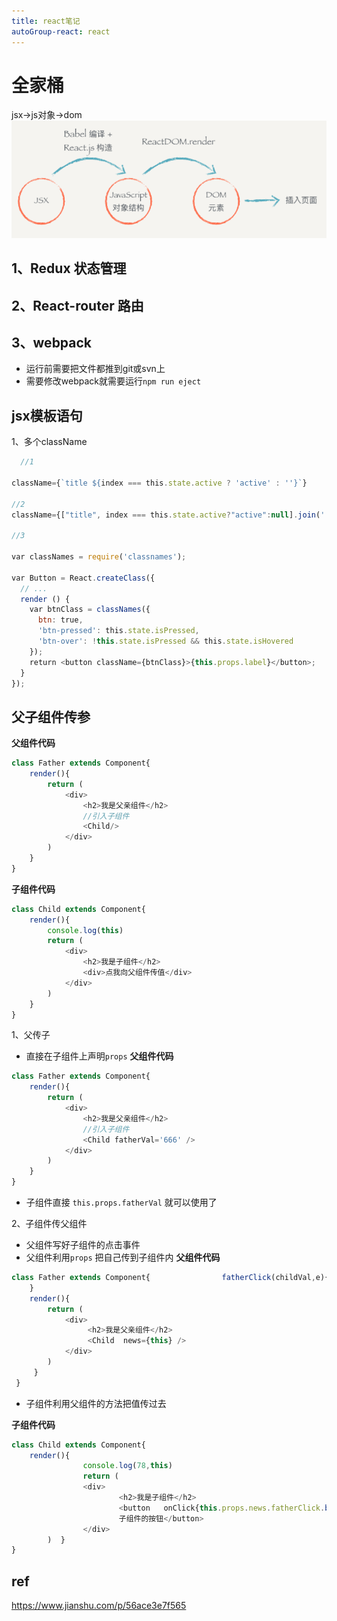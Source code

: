 ```yaml
---
title: react笔记  
autoGroup-react: react  
---  
```


<Meta/> 

# 全家桶
jsx->js对象->dom
![dom.png](../.vuepress/public/img/react-dom.png)

## 1、Redux  状态管理
## 2、React-router 路由
## 3、webpack
 * 运行前需要把文件都推到git或svn上
* 需要修改webpack就需要运行`npm run eject`

## jsx模板语句
1、多个className
```js
  //1
 
className={`title ${index === this.state.active ? 'active' : ''}`}

//2
className={["title", index === this.state.active?"active":null].join(' ')}

//3

var classNames = require('classnames');
 
var Button = React.createClass({
  // ...
  render () {
    var btnClass = classNames({
      btn: true,
      'btn-pressed': this.state.isPressed,
      'btn-over': !this.state.isPressed && this.state.isHovered
    });
    return <button className={btnClass}>{this.props.label}</button>;
  }
});

```

## 父子组件传参
**父组件代码**
```js
class Father extends Component{
    render(){
        return (
            <div>
                <h2>我是父亲组件</h2>
                //引入子组件
                <Child/>
            </div> 
        )
    }
}
```

**子组件代码**
```js
class Child extends Component{
    render(){
        console.log(this)
        return (
            <div>
                <h2>我是子组件</h2>
                <div>点我向父组件传值</div>
            </div> 
        )
    }
}
```


1、父传子
* 直接在子组件上声明`props`
**父组件代码**
```js
class Father extends Component{
    render(){
        return (
            <div>
                <h2>我是父亲组件</h2>
                //引入子组件
                <Child fatherVal='666' />
            </div> 
        )
    }
}
```
* 子组件直接
`this.props.fatherVal` 就可以使用了

2、子组件传父组件
* 父组件写好子组件的点击事件
* 父组件利用`props` 把自己传到子组件内
**父组件代码**
```js
class Father extends Component{                fatherClick(childVal,e){                                console.log(e.target,childVal)  
    }  
    render(){   
        return (  
            <div>     
                 <h2>我是父亲组件</h2>   
                 <Child  news={this} />     
            </div>  
        ) 
     }
 }

```
* 子组件利用父组件的方法把值传过去

**子组件代码**
```js
class Child extends Component{  
    render(){    
                console.log(78,this)   
                return (      
                <div>       
                        <h2>我是子组件</h2>       
                        <button   onClick{this.props.news.fatherClick.bind(this,'666')}>我是 
                        子组件的按钮</button>     
                </div>   
        )  }
}


```

## ref

https://www.jianshu.com/p/56ace3e7f565
